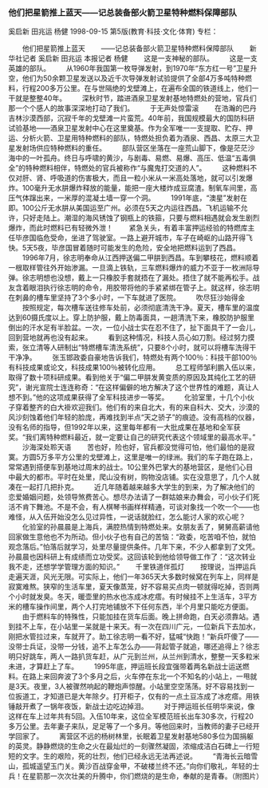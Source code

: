 ### 他们把星箭推上蓝天——记总装备部火箭卫星特种燃料保障部队
奚启新  田兆运  杨健
1998-09-15
第5版(教育·科技·文化·体育)
专栏：

　　他们把星箭推上蓝天
　　——记总装备部火箭卫星特种燃料保障部队
　　新华社记者  奚启新  田兆运  本报记者  杨健
　　这是一支神秘的部队。
　　这是一支英雄的部队。
　　从1960年我国第一枚导弹发射，到1970年“东方红一号”卫星升空，他们为50余颗卫星发送以及近千次导弹发射试验提供了全部4万多吨特种燃料，行程200多万公里。在与世隔绝的戈壁滩上，在遍布全国的铁道线上，他们一干就是整整40年。
　　深秋时节，踏进酒泉卫星发射基地特燃处的营地，官兵们那一个个感人的故事深深地打动了我们。
　　于无声处惊雷滚
　　在浩瀚的巴丹吉林沙漠西部，沉寂千年的戈壁滩一片蛮荒。40年前，我国规模最大的国防科研试验基地——酒泉卫星发射中心在这里奠基。作为全军唯一一支提取、贮存、押运、分析火箭、卫星用特种燃料的部队，特燃处担负着为酒泉、西昌、太原三大卫星发射场供应特种燃料的重任。
　　部队营区坐落在一座荒山脚下，像是茫茫沙海中的一叶孤舟。终日与呼啸的黄沙，与剧毒、易燃、易爆、高压、低温“五毒俱全”的特种燃料相伴，特燃处的官兵被称作“与魔鬼打交道的人”。
　　这种燃料不仅对肝、肾、呼吸道的伤害极大，而且一粒小米从一米高处落地，就可以引发爆炸。100毫升无水肼爆炸释放的能量，能把一座大楼炸成豆腐渣。制氧车间里，高压气体蹿出来，一米厚的混凝土墙一穿一个洞。
　　1991年底，“澳星”发射在即。100公斤无水肼从美国运至广州。必须在5天之内运往西昌。飞机运输不允许，只好走陆上。潮湿的海风锈蚀了钢瓶上的铁箍，只要与燃料相遇就会发生剧烈爆炸，而此时燃料已有轻微外泄！
　　紧急关头，有着丰富押运经验的特燃库主任毕彦国临危受命，坐进了驾驶室。一路上避开城市，车子在崎岖的山路开得飞快。5天5夜，毕彦国冒着随时可能发生的危险，安全地把燃料运到了西昌。
　　1996年7月，徐志明奉命从江西押送偏二甲肼到西昌。车到攀枝花，燃料顺着一根取样管往外开始渗漏。一旦滴上铁轨，三车燃料爆炸的威力不亚于一枚洲际导弹。徐志明想也没想，戴上一只橡胶手套就捂在了漏处。捂住了就不能再松手。战友含着眼泪执行徐志明的命令，用胶带将他的手紧紧绑在管子上。就这样，徐志明在刺鼻的槽车里坚持了3个多小时，一下车就进了医院。
　　吹尽狂沙始得金
　　按照规定，每次槽车送往修车处前，必须彻底清洗干净。夏天，槽车里的温度达到60摄氏度以上。穿上防护服，戴上防毒面具，一趟清洗下来，橡胶防护服里倒出的汗水足有半脸盆。一次，一位小战士实在忍不住了，扯下面具干了一会儿，回到营地就再也没有起来。
　　看到这种情况，科技人员心如刀割。经过努力摸索，张立清等人研制出“特燃槽车清洗系统”，只要8个小时，就可以将槽车洗得干干净净。
　　张玉邯政委自豪地告诉我们，特燃处有两个100％：科技干部100％有科技成果或论文，科技成果100％被转化应用。
　　总工程师邹利鹏入伍以来，取得了数十项科研成果。看到他关于“偏二甲肼发黄变质的原因及其纯化工艺的研究”，谢光宣院士连连称奇：“在这样偏僻的地方解决了这个世界性的难题，真让人想不到。”他的这项成果获得了全军科技进步一等奖。
　　化验室里，十几个小伙子穿着整齐的白大褂欢迎我们。他们有的来自北大，有的来自科大、交大，沙漠的风沙刻蚀着他们年轻的脸庞，再难找到半点“天之骄子”的痕迹。没有高档的仪器，没有名师的指导，但1992年以来，这里每年都有一大批成果在基地和全军获奖。“我们离特种燃料最近，就一定要让自己的研究代表这个领域里的最高水平。”
　　沙海深处聆天语
　　苦也好，险也好，官兵都没觉得可怕，他们最怕的是寂寞。方圆5万多平方公里的戈壁滩上，这里是唯一的绿洲。我们的车子跑在路上，常常遇到搭便车到基地过周末的战士。10公里外巴掌大的基地营区，是他们心目中最大的都市。平时在处里，爬山没有树，购物没店铺。实在没意思了，几个人就凑在一起打几把扑克。
　　近几年随着越来越多大学生的到来，为了解决他们的恋爱婚姻问题，处领导煞费苦心。想尽办法请了一群姑娘来办舞会，可小伙子们死活不肯下舞池。不是不会，有人棋琴书画样样精通，可谈对象找一个吹一个——也难怪，从入伍开始没怎么见过异性，一说话就脸红，怎么能讨人家的欢心呢？
　　化验室的孙晨晨是上海兵，满腔热情到特燃处来。女朋友丢了，舅舅高薪请他回家做生意他也不为所动。但小伙子也有自己的苦恼：“政委，吃苦咱不怕，就怕观念落后。”怕落后就学习，处里尽量提供条件。几年下来，不少人都拿到了文凭。孙晨晨也因科研上有成绩而立功受奖。这回该轮到他给领导做工作了：“这次转业我不走，还想学学管理方面的知识。”
　　千里铁道伴孤灯
　　按理说，当押运兵走遍天涯，风光无限。可实际上，他们一年365天大多数时候窝在列车上，同样是寂寞难熬。狭窄的生活车里，夏天像蒸笼，好不容易买点肉一顿就得吃掉，否则两个小时就发臭。冬天，暖壶里的热水也冻成冰疙瘩。有时候挂不上生活车，3平方米的槽车操作间里，两个人打完地铺放不下任何东西，半个月里只能吃方便面。
　　由于燃料车的特殊性，只能加挂在货车后面。晚上拼命跑，白天必须靠站。遇到挂不上车，在小站里一呆就是十来天。有一次在四川广元，一位新兵下去加水，刚把水管拉过来，车就开了。助工徐志明一看不好，猛喊“快跑！”新兵吓傻了——没带士兵证，没带一分钱，追不上车怎么办——背起管子就追，哪还追得上？徐志明只好跳车，两人一路扒货车赶，从广元到兰州，从兰州到清水，整整一天多粒米未进，才算赶上了车。
　　1995年底，押运班长段宜强带着两名新战士运送燃料。在路上来回奔波了3个多月之后，火车停在东北一个不知名的小站上，一甩就是3天。夜里，3人被骤然响起的鞭炮声惊醒。小站里空空荡荡。好不容易找到一位扳道工，才知道已是大年除夕。打开柜子，仅有的一点土豆冻成了冰疙瘩。用铁锤敲开煮了一锅年夜饭，新战士边吃边掉泪。
　　对于押运班长任明华来说，像这样在车上过年共有5回。入伍10年来，这位全军模范班长出车30多次，行程20多万公里。去年妻子来队，足足等了一个多月。等他回来时，当教师的妻子已经开学回家了。
　　离营区不远的杨树林里，长眠着卫星发射基地580多位为国捐躯的英灵。静静燃烧的生命之火在最灿烂的一刻骤然凝固，浓缩成洁白石碑上一行短短的文字。生的艰险，死的壮烈，他们已经永远无法再述说。
　　“青海长云暗雪山，孤城遥望玉门关。黄沙百战穿金甲，不破楼兰终不还。”向你们敬礼，年轻的士兵！在星箭那一次次壮美的升腾中，你们燃烧的是生命，奉献的是青春。（附图片）
